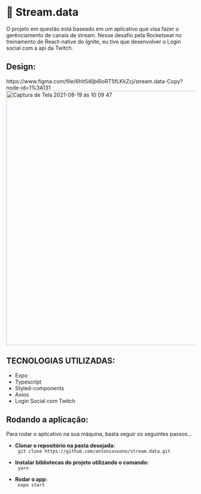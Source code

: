 <h1>🚀 Stream.data</h1>
<p> O projeto em questão está baseado em um aplicativo que visa fazer o gerênciamento de canais de stream. Nesse desafio pela Rocketseat no treinamento de React-native do Ignite, eu tive que desenvolver o Login social com a api da Twitch. </p>

<h2>Design:</h2>
https://www.figma.com/file/6hIt5i6jb6loRT5fLKkZcj/stream.data-Copy?node-id=1%3A131

<img width="679" alt="Captura de Tela 2021-08-19 às 10 09 47" src="https://user-images.githubusercontent.com/7297243/130074638-907e629e-51be-4112-a85e-4c63b55056ff.png">



<h2>TECNOLOGIAS UTILIZADAS:</h2>
<ul>
      <li>Expo</li>
      <li>Typescript</li>
      <li>Styled-components</li>
      <li>Axios</li>
      <li>Login Social com Twitch</li>
   

</ul>

<h2>Rodando a aplicação:</h2>
<p> Para rodar o aplicativo na sua máquina, basta seguir os seguintes passos... </p>

   <ul> 
    <li><b>Clonar o repositório na pasta desejada:</li></b>
    <code> git clone https://github.com/antoniovuono/stream.data.git</code>
   </ul>
   <ul> 
    <li><b>Instalar bibliotecas do projeto utilizando o comando:</li></b>
    <code> yarn </code>
   </ul>
    <ul> 
    <li><b>Rodar o app:</li></b>
    <code> expo start </code>
   </ul>

